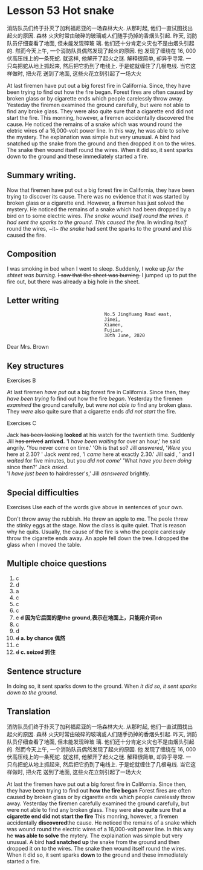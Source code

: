 # Lesson 53 Hot snake

消防队员们终于扑灭了加利福尼亚的一场森林大火. 从那时起, 他们一直试图找出起火的原因. 森林
火灾时常由破碎的玻璃或人们随手扔掉的香烟头引起. 昨天, 消防队员仔细查看了地面, 但未能发现碎玻
璃. 他们还十分肯定火灾也不是由烟头引起的. 然而今天上午, 一个消防队员偶然发现了起火的原因. 他
发现了缠绕在 16, 000 伏高压线上的一条死蛇. 就这样, 他解开了起火之谜. 解释很简单, 却异乎寻常. 一
只鸟把蛇从地上抓起来, 然后把它扔到了电线上. 于是蛇就缠住了几根电线. 当它这样做时, 把火花
送到了地面, 这些火花立刻引起了一场大火

At last firemen have put out a big forest fire in California. 
Since, they have been trying to find out how the fire began.
Forest fires are often caused by broken glass or by cigarette ends which people carelessly throw away.
Yesteday the firemen examined the ground carefully, but were not able to find any broke glass.
They were also quite sure that a cigarette end did not start the fire.
This morning, however, a firemen accidentally discovered the cause.
He noticed the remains of a snake which was wound round the eletric wires of a 16,000-volt power line.
In this way, he was able to solve the mystery.
The explanation was simple but very unusual.
A bird had snatched up the snake from the ground and then dropped it on to the wires.
The snake then wound itself round the wires.
When it did so, it sent sparks down to the ground and these immediately started a fire.

## Summary writing.

Now that firemen have put out a big forest fire in California, they have been trying to discover its cause.
There was no evidence that it was started by broken glass or  a cigarette end.
However, a firemen has just solved the mystery.
He noticed the remains of a snake which had been dropped by a bird on to some electric wires.
*The snake wound itself round the wires. it had sent the sparks to the ground. This caused the fire.*
In winding *itself* round the wires, ~it~ *the snake* had sent the sparks to the ground and *this* caused the fire.

## Composition

I was smoking in bed when I  went to sleep.
Suddenly, I  woke up *for the shteet was burning.*
~~I saw that the sheet was burning.~~
I jumped up to put the fire out, but there was already  a big hole in the sheet.

## Letter writing

                                        No.5 JingYuang Road east,
                                        Jimei,
                                        Xiamen,
                                        Fujian,
                                        30th June, 2020
Dear Mrs. Brown

## Key structures

Exercises B

At last firemen *have put* out a big forest fire in California. Since then, they *have been trying* fo find out how the fire *began*.  Yesterday the firemen *examined*  the ground carefully, but *were not able to*  find any broken glass.
They *were* also quite sure that a cigarette ends *did not start* the fire.

Exercises C

Jack ~~has been looking~~ **looked** at his watch for the twentieth time. Suddenly Jill ~~has arrived~~ **arrived.** 'I *have been waiting* for over an hour,' he said angrily. 'You never come on time.'
'Oh is that so? Jill *answered*, '*Were* you here at 2.30? '
Jack *went* red, 'I *came* here at exactly 2.30.' Jill said , ' and I *waited* for five minutes, but you *did not come*'
'What *have you been doing* since then?' Jack *asked*.  
'I *have just been*  to hairdresser's,' Jill *asnswered* brightly.

## Special difficulties

Exercises Use each of the words give above in sentences of your own.

Don't throw away the rubbish.
He threw an apple to me.
The peole threw the stinky eggs at the stage.
Now the class is quite quiet.
That is reason why he quits.
Usually,  the cause of the fire  is who the people carelessly throw  the cigarette ends away.
An apple fell down the tree.
I dropped the glass when I moved the table.

## Multiple choice questions

1. c
2. d
3. a
4. c
5. c
6. c
7. ~~c~~ **d 因为它后面的是the ground,表示在地面上，只能用介词on**
8. c
9. d
10. ~~d~~ **a.  by chance 偶然**
11. c
12. ~~d~~ **c. seized 抓住**

## Sentence structure

In doing so, it sent sparks down to the ground.
When *it did so, it sent sparks down to the ground.*

## Translation

消防队员们终于扑灭了加利福尼亚的一场森林大火. 从那时起, 他们一直试图找出起火的原因. 森林
火灾时常由破碎的玻璃或人们随手扔掉的香烟头引起. 昨天, 消防队员仔细查看了地面, 但未能发现碎玻
璃. 他们还十分肯定火灾也不是由烟头引起的. 然而今天上午, 一个消防队员偶然发现了起火的原因. 他
发现了缠绕在 16, 000 伏高压线上的一条死蛇. 就这样, 他解开了起火之谜. 解释很简单, 却异乎寻常. 一
只鸟把蛇从地上抓起来, 然后把它扔到了电线上. 于是蛇就缠住了几根电线. 当它这样做时, 把火花
送到了地面, 这些火花立刻引起了一场大火

At last the firemen have put out a big forest fire in California.
Since then, they have been trying to find out **how the fire began**
Forest fires are often  caused by  broken glass or by  cigarette ends which  people carelessly throw away.
Yesterday the firemen carefully examined the ground  carefully, but were not able to find any broken glass.
They were **also quite** sure that  **a cigarette end did not start the fire**
This monring, however,  a firemen accidentally **discovered**the cause.
He noticed the remains of a snake which was wound  round the electric wires of a  16,000-volt power line.
In this way he **was able to solve** the mytery.
The explaination was  simple but very unusual.
A bird **had snatched up** the snake from the ground and then dropped it on to the wires. 
The snake then wound itself round the wires.
When it did so, it sent sparks **down** to the ground and these immediately started a  fire.
